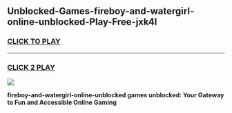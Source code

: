 
## Unblocked-Games-fireboy-and-watergirl-online-unblocked-Play-Free-jxk4l
<h3>
<a href="https://premium76.site?title=fireboy-and-watergirl-online-unblocked&ref=23A">CLICK TO PLAY</a></h3>
<hr>

<h3>
<a href="https://premium76.site?title=fireboy-and-watergirl-online-unblocked&ref=23A">CLICK 2 PLAY</a>
  
</h3>

<a href="https://premium76.site?title=fireboy-and-watergirl-online-unblocked&ref=23A"><img src="https://clearcache.store/games.png"></a>


**fireboy-and-watergirl-online-unblocked games unblocked: Your Gateway to Fun and Accessible Online Gaming**

